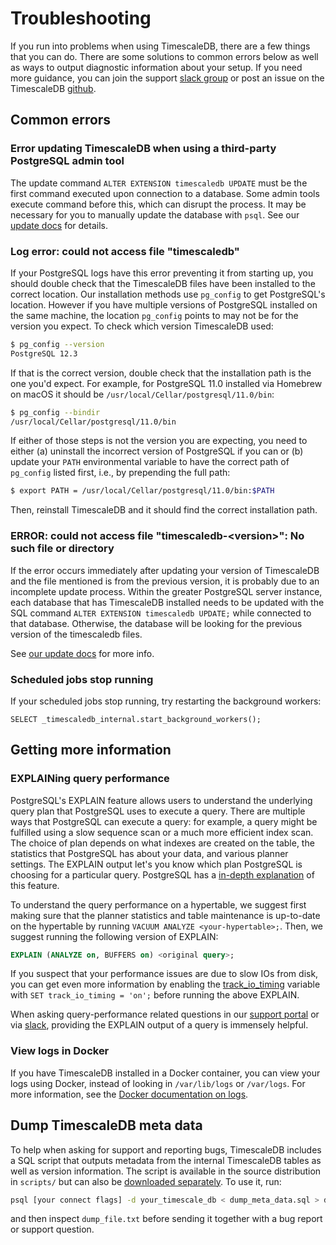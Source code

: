 # Troubleshooting

If you run into problems when using TimescaleDB, there are a few things that you
can do.  There are some solutions to common errors below as well as ways to output
diagnostic information about your setup.  If you need more guidance, you can join
the support [slack group][slack] or post an issue on the TimescaleDB [github][].

## Common errors

### Error updating TimescaleDB when using a third-party PostgreSQL admin tool

The update command `ALTER EXTENSION timescaledb UPDATE` must be the first command
executed upon connection to a database.  Some admin tools execute command before
this, which can disrupt the process.  It may be necessary for you to manually update
the database with `psql`.  See our [update docs][update-db] for details.

###  Log error: could not access file "timescaledb" [](access-timescaledb)

If your PostgreSQL logs have this error preventing it from starting up,
you should double check that the TimescaleDB files have been installed
to the correct location. Our installation methods use `pg_config` to
get PostgreSQL's location. However if you have multiple versions of
PostgreSQL installed on the same machine, the location `pg_config`
points to may not be for the version you expect. To check which
version TimescaleDB used:

```bash
$ pg_config --version
PostgreSQL 12.3
```

If that is the correct version, double check that the installation path is
the one you'd expect. For example, for PostgreSQL 11.0 installed via
Homebrew on macOS it should be `/usr/local/Cellar/postgresql/11.0/bin`:

```bash
$ pg_config --bindir
/usr/local/Cellar/postgresql/11.0/bin
```

If either of those steps is not the version you are expecting, you need
to either (a) uninstall the incorrect version of PostgreSQL if you can or
(b) update your `PATH` environmental variable to have the correct
path of `pg_config` listed first, i.e., by prepending the full path:

```bash
$ export PATH = /usr/local/Cellar/postgresql/11.0/bin:$PATH
```
Then, reinstall TimescaleDB and it should find the correct installation
path.

### ERROR: could not access file "timescaledb-\<version\>": No such file or directory [](alter-issue)

If the error occurs immediately after updating your version of TimescaleDB and
the file mentioned is from the previous version, it is probably due to an incomplete
update process. Within the greater PostgreSQL server instance, each
database that has TimescaleDB installed needs to be updated with the SQL command
`ALTER EXTENSION timescaledb UPDATE;` while connected to that database.  Otherwise,
the database will be looking for the previous version of the timescaledb files.

See [our update docs][update-db] for more info.

### Scheduled jobs stop running
If your scheduled jobs stop running, try restarting the background workers:
```
SELECT _timescaledb_internal.start_background_workers();
```

## Getting more information

###  EXPLAINing query performance [](explain)

PostgreSQL's EXPLAIN feature allows users to understand the underlying query
plan that PostgreSQL uses to execute a query. There are multiple ways that
PostgreSQL can execute a query: for example, a query might be fulfilled using a
slow sequence scan or a much more efficient index scan. The choice of plan
depends on what indexes are created on the table, the statistics that PostgreSQL
has about your data, and various planner settings. The EXPLAIN output let's you
know which plan PostgreSQL is choosing for a particular query. PostgreSQL has a
[in-depth explanation][using explain] of this feature.

To understand the query performance on a hypertable, we suggest first
making sure that the planner statistics and table maintenance is up-to-date on the hypertable
by running `VACUUM ANALYZE <your-hypertable>;`. Then, we suggest running the
following version of EXPLAIN:

```sql
EXPLAIN (ANALYZE on, BUFFERS on) <original query>;
```

If you suspect that your performance issues are due to slow IOs from disk, you
can get even more information by enabling the
[track\_io\_timing][track_io_timing] variable with `SET track_io_timing = 'on';`
before running the above EXPLAIN.

When asking query-performance related questions in our [support portal][]
or via [slack][], providing the EXPLAIN output of a
query is immensely helpful.

### View logs in Docker
If you have TimescaleDB installed in a Docker container, you can view your logs
using Docker, instead of looking in `/var/lib/logs` or `/var/logs`. For more
information, see the [Docker documentation on logs][docker-logs].

## Dump TimescaleDB meta data [](dump-meta-data)

To help when asking for support and reporting bugs,
TimescaleDB includes a SQL script that outputs metadata
from the internal TimescaleDB tables as well as version information.
The script is available in the source distribution in `scripts/`
but can also be [downloaded separately][].
To use it, run:

```bash
psql [your connect flags] -d your_timescale_db < dump_meta_data.sql > dumpfile.txt
```

and then inspect `dump_file.txt` before sending it together with a bug report or support question.

[docker-logs]: https://docs.docker.com/config/containers/logging/
[downloaded separately]: https://raw.githubusercontent.com/timescale/timescaledb/master/scripts/dump_meta_data.sql
[github]: https://github.com/timescale/timescaledb/issues
[slack]: https://slack.timescale.com/
[support portal]: https://www.timescale.com/support
[track_io_timing]: https://www.postgresql.org/docs/current/static/runtime-config-statistics.html#GUC-TRACK-IO-TIMING
[update-db]: /how-to-guides/update-timescaledb/
[using explain]: https://www.postgresql.org/docs/current/static/using-explain.html

